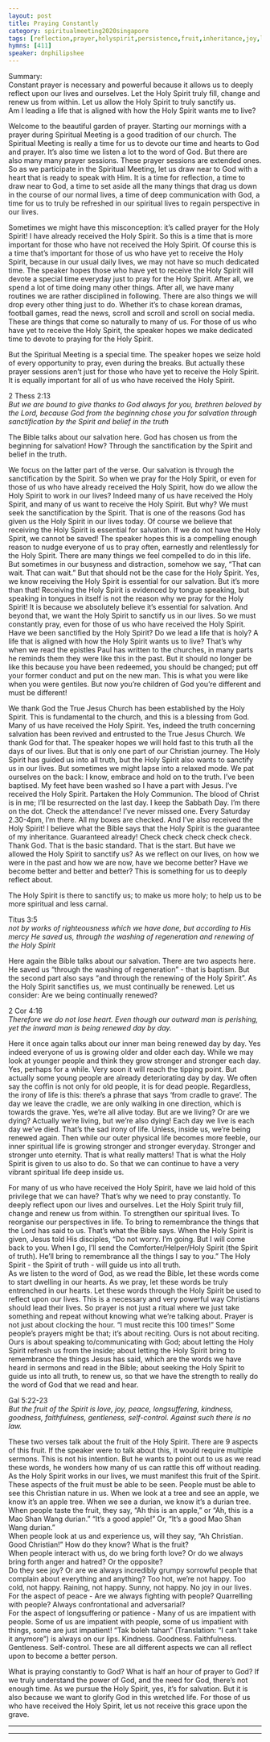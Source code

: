 ```yaml
---
layout: post
title: Praying Constantly
category: spiritualmeeting2020singapore
tags: [reflection,prayer,holyspirit,persistence,fruit,inheritance,joy,love,salvation]
hymns: [411]
speaker: dnphilipshee
---
```

Summary:  
Constant prayer is necessary and powerful because it allows us to deeply reflect upon our lives and ourselves. Let the Holy Spirit truly fill, change and renew us from within. Let us allow the Holy Spirit to truly sanctify us.   
Am I leading a life that is aligned with how the Holy Spirit wants me to live?

Welcome to the beautiful garden of prayer. Starting our mornings with a prayer during Spiritual Meeting is a good tradition of our church. The Spiritual Meeting is really a time for us to devote our time and hearts to God and prayer. It’s also time we listen a lot to the word of God. But there are also many many prayer sessions. These prayer sessions are extended ones. So as we participate in the Spiritual Meeting, let us draw near to God with a heart that is ready to speak with Him. It is a time for reflection, a time to draw near to God, a time to set aside all the many things that drag us down in the course of our normal lives, a time of deep communication with God, a time for us to truly be refreshed in our spiritual lives to regain perspective in our lives. 

Sometimes we might have this misconception: it’s called prayer for the Holy Spirit! I have already received the Holy Spirit. So this is a time that is more important for those who have not received the Holy Spirit. Of course this is a time that’s important for those of us who have yet to receive the Holy Spirit, because in our usual daily lives, we may not have so much dedicated time. The speaker hopes those who have yet to receive the Holy Spirit will devote a special time everyday just to pray for the Holy Spirit. After all, we spend a lot of time doing many other things. After all, we have many routines we are rather disciplined in following. There are also things we will drop every other thing just to do. Whether it’s to chase korean dramas, football games, read the news, scroll and scroll and scroll on social media. These are things that come so naturally to many of us. For those of us who have yet to receive the Holy Spirit, the speaker hopes we make dedicated time to devote to praying for the Holy Spirit. 

But the Spiritual Meeting is a special time. The speaker hopes we seize hold of every opportunity to pray, even during the breaks. But actually these prayer sessions aren’t just for those who have yet to receive the Holy Spirit. It is equally important for all of us who have received the Holy Spirit. 

2 Thess 2:13    
*But we are bound to give thanks to God always for you, brethren beloved by the Lord, because God from the beginning chose you for salvation through sanctification by the Spirit and belief in the truth*

The Bible talks about our salvation here. God has chosen us from the beginning for salvation! How? Through the sanctification by the Spirit and belief in the truth. 

We focus on the latter part of the verse. Our salvation is through the sanctification by the Spirit. So when we pray for the Holy Spirit, or even for those of us who have already received the Holy Spirit, how do we allow the Holy Spirit to work in our lives? Indeed many of us have received the Holy Spirit, and many of us want to receive the Holy Spirit. But why? We must seek the sanctification by the Spirit. That is one of the reasons God has given us the Holy Spirit in our lives today. Of course we believe that receiving the Holy Spirit is essential for salvation. If we do not have the Holy Spirit, we cannot be saved! The speaker hopes this is a compelling enough reason to nudge everyone of us to pray often, earnestly and relentlessly for the Holy Spirit. There are many things we feel compelled to do in this life. But sometimes in our busyness and distraction, somehow we say, “That can wait. That can wait.” But that should not be the case for the Holy Spirit. Yes, we know receiving the Holy Spirit is essential for our salvation. But it’s more than that! Receiving the Holy Spirit is evidenced by tongue speaking, but speaking in tongues in itself is not the reason why we pray for the Holy Spirit! It is because we absolutely believe it’s essential for salvation. And beyond that, we want the Holy Spirit to sanctify us in our lives. So we must constantly pray, even for those of us who have received the Holy Spirit. Have we been sanctified by the Holy Spirit? Do we lead a life that is holy? A life that is aligned with how the Holy Spirit wants us to live? That’s why when we read the epistles Paul has written to the churches, in many parts he reminds them they were like this in the past. But it should no longer be like this because you have been redeemed, you should be changed; put off your former conduct and put on the new man. This is what you were like when you were gentiles. But now you’re children of God you’re different and must be different!

We thank God the True Jesus Church has been established by the Holy Spirit. This is fundamental to the church, and this is a blessing from God. Many of us have received the Holy Spirit. Yes, indeed the truth concerning salvation has been revived and entrusted to the True Jesus Church. We thank God for that. The speaker hopes we will hold fast to this truth all the days of our lives. But that is only one part of our Christian journey. The Holy Spirit has guided us into all truth, but the Holy Spirit also wants to sanctify us in our lives. But sometimes we might lapse into a relaxed mode. We pat ourselves on the back: I know, embrace and hold on to the truth. I’ve been baptised. My feet have been washed so I have a part with Jesus. I’ve received the Holy Spirit. Partaken the Holy Communion. The blood of Christ is in me; I’ll be resurrected on the last day. I keep the Sabbath Day. I’m there on the dot. Check the attendance! I’ve never missed one. Every Saturday 2.30-4pm, I’m there. All my boxes are checked. And I’ve also received the Holy Spirit! I believe what the Bible says that the Holy Spirit is the guarantee of my inheritance. Guaranteed already! Check check check check check. Thank God. That is the basic standard. That is the start. But have we allowed the Holy Spirit to sanctify us? As we reflect on our lives, on how we were in the past and how we are now, have we become better? Have we become better and better and better? This is something for us to deeply reflect about. 

The Holy Spirit is there to sanctify us; to make us more holy; to help us to be more spiritual and less carnal. 

Titus 3:5   
*not by works of righteousness which we have done, but according to His mercy He saved us, through the washing of regeneration and renewing of the Holy Spirit*

Here again the Bible talks about our salvation. There are two aspects here. He saved us “through the washing of regeneration” - that is baptism. But the second part also says “and through the renewing of the Holy Spirit”. As the Holy Spirit sanctifies us, we must continually be renewed. Let us consider: Are we being continually renewed?

2 Cor 4:16    
*Therefore we do not lose heart. Even though our outward man is perishing, yet the inward man is being renewed day by day.*

Here it once again talks about our inner man being renewed day by day. Yes indeed everyone of us is growing older and older each day. While we may look at younger people and think they grow stronger and stronger each day. Yes, perhaps for a while. Very soon it will reach the tipping point. But actually some young people are already deteriorating day by day. We often say the coffin is not only for old people, it is for dead people. Regardless, the irony of life is this: there’s a phrase that says ‘from cradle to grave’. The day we leave the cradle, we are only walking in one direction, which is towards the grave. Yes, we’re all alive today. But are we living? Or are we dying? Actually we’re living, but we’re also dying! Each day we live is each day we’ve died. That’s the sad irony of life. Unless, inside us, we’re being renewed again. Then while our outer physical life becomes more feeble, our inner spiritual life is growing stronger and stronger everyday. Stronger and stronger unto eternity. That is what really matters! That is what the Holy Spirit is given to us also to do. So that we can continue to have a very vibrant spiritual life deep inside us.   

For many of us who have received the Holy Spirit, have we laid hold of this privilege that we can have? That’s why we need to pray constantly. To deeply reflect upon our lives and ourselves. Let the Holy Spirit truly fill, change and renew us from within. To strengthen our spiritual lives. To reorganise our perspectives in life. To bring to remembrance the things that the Lord has said to us. That’s what the Bible says. When the Holy Spirit is given, Jesus told His disciples, “Do not worry. I’m going. But I will come back to you. When I go, I’ll send the Comforter/Helper/Holy Spirit (the Spirit of truth). He’ll bring to remembrance all the things I say to you.” The Holy Spirit - the Spirit of truth - will guide us into all truth.   
As we listen to the word of God, as we read the Bible, let these words come to start dwelling in our hearts. As we pray, let these words be truly entrenched in our hearts. Let these words through the Holy Spirit be used to reflect upon our lives. This is a necessary and very powerful way Christians should lead their lives. So prayer is not just a ritual where we just take something and repeat without knowing what we’re talking about. Prayer is not just about clocking the hour. “I must recite this 100 times!” Some people’s prayers might be that; it’s about reciting. Ours is not about reciting. Ours is about speaking to/communicating with God; about letting the Holy Spirit refresh us from the inside; about letting the Holy Spirit bring to remembrance the things Jesus has said, which are the words we have heard in sermons and read in the Bible; about seeking the Holy Spirit to guide us into all truth, to renew us, so that we have the strength to really do the word of God that we read and hear. 

Gal 5:22-23    
*But the fruit of the Spirit is love, joy, peace, longsuffering, kindness, goodness, faithfulness, gentleness, self-control. Against such there is no law.*

These two verses talk about the fruit of the Holy Spirit. There are 9 aspects of this fruit. If the speaker were to talk about this, it would require multiple sermons. This is not his intention. But he wants to point out to us as we read these words, he wonders how many of us can rattle this off without reading. As the Holy Spirit works in our lives, we must manifest this fruit of the Spirit. These aspects of the fruit must be able to be seen. People must be able to see this Christian nature in us. When we look at a tree and see an apple, we know it’s an apple tree. When we see a durian, we know it’s a durian tree. When people taste the fruit, they say, “Ah this is an apple,” or “Ah, this is a Mao Shan Wang durian.” “It’s a good apple!” Or, “It’s a good Mao Shan Wang durian.”   
When people look at us and experience us, will they say, “Ah Christian. Good Christian!” How do they know? What is the fruit?   
When people interact with us, do we bring forth love? Or do we always bring forth anger and hatred? Or the opposite?   
Do they see joy? Or are we always incredibly grumpy sorrowful people that complain about everything and anything? Too hot, we’re not happy. Too cold, not happy. Raining, not happy. Sunny, not happy. No joy in our lives.   
For the aspect of peace - Are we always fighting with people? Quarrelling with people? Always confrontational and adversarial?   
For the aspect of longsuffering or patience - Many of us are impatient with people. Some of us are impatient with people, some of us impatient with things, some are just impatient! “Tak boleh tahan” (Translation: “I can’t take it anymore”) is always on our lips. Kindness. Goodness. Faithfulness. Gentleness. Self-control. These are all different aspects we can all reflect upon to become a better person. 

What is praying constantly to God? What is half an hour of prayer to God? If we truly understand the power of God, and the need for God, there’s not enough time. As we pursue the Holy Spirit, yes, it’s for salvation. But it is also because we want to glorify God in this wretched life. For those of us who have received the Holy Spirit, let us not receive this grace upon the grave. 

----
****
